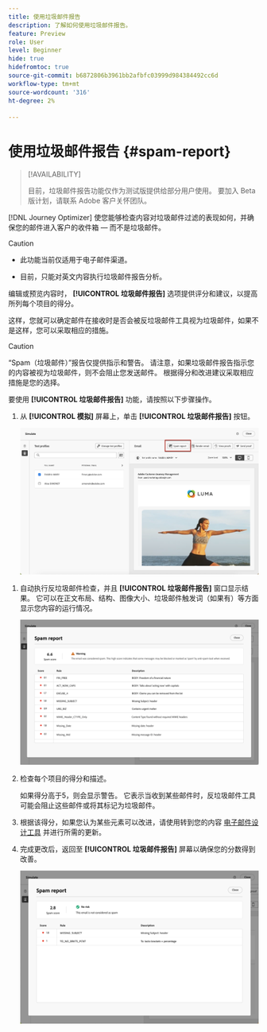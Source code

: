 ```yaml
---
title: 使用垃圾邮件报告
description: 了解如何使用垃圾邮件报告。
feature: Preview
role: User
level: Beginner
hide: true
hidefromtoc: true
source-git-commit: b6872806b3961bb2afbfc03999d984384492cc6d
workflow-type: tm+mt
source-wordcount: '316'
ht-degree: 2%

---
```


# 使用垃圾邮件报告 {#spam-report}

>[!AVAILABILITY]
>
>目前，垃圾邮件报告功能仅作为测试版提供给部分用户使用。 要加入 Beta 版计划，请联系 Adobe 客户关怀团队。

[!DNL Journey Optimizer] 使您能够检查内容对垃圾邮件过滤的表现如何，并确保您的邮件进入客户的收件箱 — 而不是垃圾邮件。

>[!CAUTION]
>
>* 此功能当前仅适用于电子邮件渠道。
>
>* 目前，只能对英文内容执行垃圾邮件报告分析。

编辑或预览内容时， **[!UICONTROL 垃圾邮件报告]** 选项提供评分和建议，以提高所列每个项目的得分。

这样，您就可以确定邮件在接收时是否会被反垃圾邮件工具视为垃圾邮件，如果不是这样，您可以采取相应的措施。

>[!CAUTION]
>
>“Spam（垃圾邮件）”报告仅提供指示和警告。 请注意，如果垃圾邮件报告指示您的内容被视为垃圾邮件，则不会阻止您发送邮件。 根据得分和改进建议采取相应措施是您的选择。

要使用 **[!UICONTROL 垃圾邮件报告]** 功能，请按照以下步骤操作。

<!--For example spam scoring tool can tell that there are too many Images compared to the text. Retailers tend to do this even though the spam score gets worse because the content is more engaging.-->

<!--Michael, who is a marketer with NIKE works along with Tara from testing team to ensure that the emails being sent as part of the campaign/journey don't get categorised as SPAM.

They need an integration within AJO's marketing system to show how the curated content is doing against different SPAM compliance pillars like for SPAM trigger words, HTML Body content and layout, subject line etc.

They should be able to get scores for each individual items as shown by market standard SPAM filtering tools like Spam Assassin, Symantec etc.

They should also get suggestions on how to improve the score better to be confident that the messages don't get categorised as spam.-->

1. 从 **[!UICONTROL 模拟]** 屏幕上，单击 **[!UICONTROL 垃圾邮件报告]** 按钮。

   ![](assets/spam-report-button.png)

<!--
    You can also open the [Email Designer](../email/content-from-scratch.md), click the **[!UICONTROL More]** button and select **[!UICONTROL Check spam score]** from the menu.

    ![](assets/spam-report-check-score.png)
-->

1. 自动执行反垃圾邮件检查，并且 **[!UICONTROL 垃圾邮件报告]** 窗口显示结果。 它可以在正文布局、结构、图像大小、垃圾邮件触发词（如果有）等方面显示您内容的运行情况。

   ![](assets/spam-report-high-score.png)

1. 检查每个项目的得分和描述。

   如果得分高于5，则会显示警告。 它表示当收到某些邮件时，反垃圾邮件工具可能会阻止这些邮件或将其标记为垃圾邮件。

1. 根据该得分，如果您认为某些元素可以改进，请使用转到您的内容 [电子邮件设计工具](../email/content-from-scratch.md) 并进行所需的更新。

1. 完成更改后，返回至 **[!UICONTROL 垃圾邮件报告]** 屏幕以确保您的分数得到改善。

   ![](assets/spam-report-low-score.png)

<!--You can also check the message's alerts for warnings on potential risk of spam detection. Follow the steps below.

1. Click the **[!UICONTROL Alerts]** button on top right of the screen. [Learn more on email alerts](../email/create-email.md#check-email-alerts)

1. If **[!UICONTROL Spam checker alert]** is displayed, you should check your content for a potential risk of spam using the **[!UICONTROL Spam report]** feature as detailed above.

    ![](assets/spam-report-alert.png)
-->



